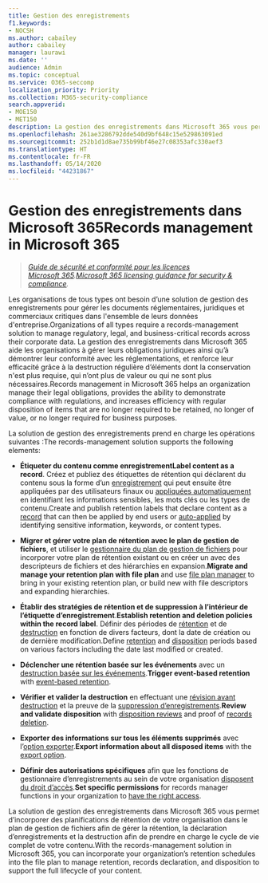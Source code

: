 ```yaml
---
title: Gestion des enregistrements
f1.keywords:
- NOCSH
ms.author: cabailey
author: cabailey
manager: laurawi
ms.date: ''
audience: Admin
ms.topic: conceptual
ms.service: O365-seccomp
localization_priority: Priority
ms.collection: M365-security-compliance
search.appverid:
- MOE150
- MET150
description: La gestion des enregistrements dans Microsoft 365 vous permet d’appliquer des planifications de rétention spécifiques de votre organisation dans un plan de gestion de fichiers afin de gérer la rétention, la déclaration d’enregistrements et la destruction de ceux-ci à l’appui du cycle de vie complet du contenu.
ms.openlocfilehash: 261ae3286792dde540d9bf648c15e529863091ed
ms.sourcegitcommit: 252b1d1d8ae735b99bf46e27c08353afc330aef3
ms.translationtype: HT
ms.contentlocale: fr-FR
ms.lasthandoff: 05/14/2020
ms.locfileid: "44231867"
---
```

# <a name="records-management-in-microsoft-365"></a><span data-ttu-id="94681-103">Gestion des enregistrements dans Microsoft 365</span><span class="sxs-lookup"><span data-stu-id="94681-103">Records management in Microsoft 365</span></span>

><span data-ttu-id="94681-104">*[Guide de sécurité et conformité pour les licences Microsoft 365](https://aka.ms/ComplianceSD).*</span><span class="sxs-lookup"><span data-stu-id="94681-104">*[Microsoft 365 licensing guidance for security & compliance](https://aka.ms/ComplianceSD).*</span></span>

<span data-ttu-id="94681-105">Les organisations de tous types ont besoin d’une solution de gestion des enregistrements pour gérer les documents réglementaires, juridiques et commerciaux critiques dans l'ensemble de leurs données d'entreprise.</span><span class="sxs-lookup"><span data-stu-id="94681-105">Organizations of all types require a records-management solution to manage regulatory, legal, and business-critical records across their corporate data.</span></span> <span data-ttu-id="94681-106">La gestion des enregistrements dans Microsoft 365 aide les organisations à gérer leurs obligations juridiques ainsi qu’à démontrer leur conformité avec les réglementations, et renforce leur efficacité grâce à la destruction régulière d’éléments dont la conservation n'est plus requise, qui n’ont plus de valeur ou qui ne sont plus nécessaires.</span><span class="sxs-lookup"><span data-stu-id="94681-106">Records management in Microsoft 365 helps an organization manage their legal obligations, provides the ability to demonstrate compliance with regulations, and increases efficiency with regular disposition of items that are no longer required to be retained, no longer of value, or no longer required for business purposes.</span></span>

<span data-ttu-id="94681-107">La solution de gestion des enregistrements prend en charge les opérations suivantes :</span><span class="sxs-lookup"><span data-stu-id="94681-107">The records-management solution supports the following elements:</span></span>

- <span data-ttu-id="94681-108">**Étiqueter du contenu comme enregistrement**</span><span class="sxs-lookup"><span data-stu-id="94681-108">**Label content as a record**.</span></span> <span data-ttu-id="94681-109">Créez et publiez des étiquettes de rétention qui déclarent du contenu sous la forme d’un [enregistrement](records.md) qui peut ensuite être appliquées par des utilisateurs finaux ou [appliquées automatiquement](labels.md#applying-a-retention-label-automatically-based-on-conditions) en identifiant les informations sensibles, les mots clés ou les types de contenu.</span><span class="sxs-lookup"><span data-stu-id="94681-109">Create and publish retention labels that declare content as a [record](records.md) that can then be applied by end users or [auto-applied](labels.md#applying-a-retention-label-automatically-based-on-conditions) by identifying sensitive information, keywords, or content types.</span></span>

- <span data-ttu-id="94681-110">**Migrer et gérer votre plan de rétention avec le plan de gestion de fichiers**, et utiliser le [gestionnaire du plan de gestion de fichiers](file-plan-manager.md) pour incorporer votre plan de rétention existant ou en créer un avec des descripteurs de fichiers et des hiérarchies en expansion.</span><span class="sxs-lookup"><span data-stu-id="94681-110">**Migrate and manage your retention plan with file plan** and use [file plan manager](file-plan-manager.md) to bring in your existing retention plan, or build new with file descriptors and expanding hierarchies.</span></span>

- <span data-ttu-id="94681-111">**Établir des stratégies de rétention et de suppression à l’intérieur de l’étiquette d’enregistrement**.</span><span class="sxs-lookup"><span data-stu-id="94681-111">**Establish retention and deletion policies within the record label**.</span></span> <span data-ttu-id="94681-112">Définir des périodes de [rétention](create-retention-policies.md#retaining-content-for-a-specific-period-of-time) et de [destruction](create-retention-policies.md#deleting-content-thats-older-than-a-specific-age) en fonction de divers facteurs, dont la date de création ou de dernière modification.</span><span class="sxs-lookup"><span data-stu-id="94681-112">Define [retention](create-retention-policies.md#retaining-content-for-a-specific-period-of-time) and [disposition](create-retention-policies.md#deleting-content-thats-older-than-a-specific-age) periods based on various factors including the date last modified or created.</span></span>

- <span data-ttu-id="94681-113">**Déclencher une rétention basée sur les événements** avec un [destruction basée sur les événements](event-driven-retention.md).</span><span class="sxs-lookup"><span data-stu-id="94681-113">**Trigger event-based retention** with [event-based retention](event-driven-retention.md).</span></span>

- <span data-ttu-id="94681-114">**Vérifier et valider la destruction** en effectuant une [révision avant destruction](disposition.md#disposition-reviews) et la preuve de la [suppression d’enregistrements](disposition.md#disposition-of-records).</span><span class="sxs-lookup"><span data-stu-id="94681-114">**Review and validate disposition** with [disposition reviews](disposition.md#disposition-reviews) and proof of [records deletion](disposition.md#disposition-of-records).</span></span>

- <span data-ttu-id="94681-115">**Exporter des informations sur tous les éléments supprimés** avec l’[option exporter](disposition.md#filter-and-export-the-views).</span><span class="sxs-lookup"><span data-stu-id="94681-115">**Export information about all disposed items** with the [export option](disposition.md#filter-and-export-the-views).</span></span>

- <span data-ttu-id="94681-116">**Définir des autorisations spécifiques** afin que les fonctions de gestionnaire d’enregistrements au sein de votre organisation [disposent du droit d’accès](../security/office-365-security/permissions-in-the-security-and-compliance-center.md).</span><span class="sxs-lookup"><span data-stu-id="94681-116">**Set specific permissions** for records manager functions in your organization to [have the right access](../security/office-365-security/permissions-in-the-security-and-compliance-center.md).</span></span>

<span data-ttu-id="94681-117">La solution de gestion des enregistrements dans Microsoft 365 vous permet d’incorporer des planifications de rétention de votre organisation dans le plan de gestion de fichiers afin de gérer la rétention, la déclaration d’enregistrements et la destruction afin de prendre en charge le cycle de vie complet de votre contenu.</span><span class="sxs-lookup"><span data-stu-id="94681-117">With the records-management solution in Microsoft 365, you can incorporate your organization’s retention schedules into the file plan to manage retention, records declaration, and disposition to support the full lifecycle of your content.</span></span>
